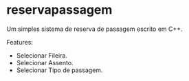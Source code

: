 # reservapassagem

Um simples sistema de reserva de passagem escrito em C++.

Features:
- Selecionar Fileira.
- Selecionar Assento.
- Selecionar Tipo de passagem.

